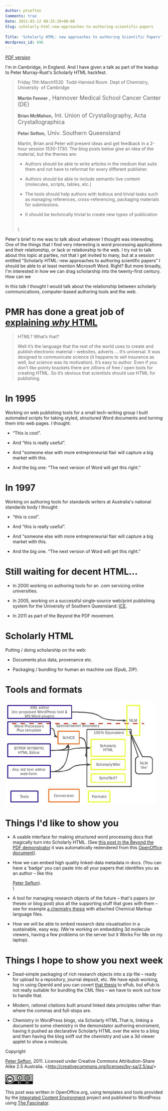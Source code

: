 ```yaml
---
Author: ptsefton
Comments: true
Date: 2011-03-12 08:35:29+00:00
Slug: scholarly-html-new-approaches-to-authoring-scientific-papers

Title: 'Scholarly HTML: new approaches to authoring Scientific Papers'
Wordpress_id: 696
---
```


<div class="tf-content-block">

<div>

<div class="rendition-links">

<span class="pdf-rendition-link">[PDF
version](/wp-content/uploads/2011/03/scholarly-html-talk.pdf.pdf "View the printable version of this page")</span>

</div>

<div class="body">

<div>

I'm in Cambridge, in England. And I have given a talk as part of the
leadup to Peter Murray-Rust's Scholarly HTML hackfest.

> Friday 11th March1530  Todd-Hamied Room  Dept of Chemistry,
> University  of Cambridge
>
> **<span>Martin Fenner</span>** <span style="font-size:13.5pt;"><span
> class="T2">, Hannover Medical School Cancer Center (DE) </span></span>
>
> **<span>Brian McMahon</span>**<span style="font-size:13.5pt;"><span
> class="T2">, Int. Union of Crystallography, Acta
> Crystallographica</span></span>
>
> **<span>Peter Sefton</span>**<span style="font-size:13.5pt;"><span
> class="T2">, Univ. Southern Queensland</span></span>
>
> Martin, Brian and Peter will present ideas and get feedback in a
> 2-hour session 1530-1730. The blog posts below give an idea of the
> material, but the themes are:
>
> -   Authors should be able to write articles in the medium that suits
>     them and not have to reformat for every different publisher.
>
> -   Authors should be able to include semantic live content
>     (molecules, scripts, tables, etc.)
>
> -   The tools should help authors with tedious and trivial tasks such
>     as managing references, cross-referencing, packaging materials for
>     submissions.
>
> -   It should be technically trivial to create new types of
>     publication
>
> \
> \

Peter's brief to me was to talk about whatever I thought was
interesting. One of the things that I find very interesting is word
processing applications and their relationship, or lack or relationship
to the web. I try not to talk about this topic at parties, not that I
get invited to many, but at a session entitled <span
class="spCh spChx201c">“</span>Scholarly HTML: new approaches to
authoring scientific papers<span class="spCh spChx201d">”</span> I
should be able to at least mention Microsoft Word. Right? But more
broadly, I'm interested in how we can drag scholarship into the
twenty-first century. How can we

In this talk I thought I would talk about the relationship between
scholarly communications, computer-based authoring tools and the web.

<div class="slide">

# PMR has done a great job of [explaining *why* HTML](http://blogs.ch.cam.ac.uk/pmr/2011/03/10/scholarly-html-%E2%80%93-what-we-are-hoping-for/)

> HTML? What<span class="spCh spChx2019">’</span>s that?
>
> Well it<span class="spCh spChx2019">’</span>s the language that the
> rest of the world uses to create and publish electronic material <span
> class="spCh spChx2013">–</span> websites, adverts <span
> class="spCh spChx2026">…</span> It<span
> class="spCh spChx2019">’</span>s universal. It was designed to
> communicate science (it happens to sell insurance as well, but science
> was its motivation). It<span class="spCh spChx2019">’</span>s easy to
> author. Even if you don<span class="spCh spChx2019">’</span>t like
> pointy brackets there are zillions of free / open tools for creating
> HTML. So it<span class="spCh spChx2019">’</span>s obvious that
> scientists should use HTML for publishing.

</div>

<div class="slide">

# In 1995

Working on web publishing tools for a small tech-writing group I built
automated scripts for taking styled, structured Word documents and
turning them into web pages. I thought:

-   <span class="spCh spChx201c">“</span>This is cool<span
    class="spCh spChx201d">”</span>.

-   And <span class="spCh spChx201c">“</span>this is really useful<span
    class="spCh spChx201d">”</span>.

-   And <span class="spCh spChx201c">“</span>someone else with more
    entrepreneurial flair will capture a big market with this.

-   And the big one: <span class="spCh spChx201c">“</span>The next
    version of Word will get this right.<span
    class="spCh spChx201d">”</span>

</div>

<div class="slide">

# In 1997

Working on authoring tools for standards writers at Australia's national
standards body I thought:

-   <span class="spCh spChx201c">“</span>this is cool<span
    class="spCh spChx201d">”</span>.

-   And <span class="spCh spChx201c">“</span>this is really useful<span
    class="spCh spChx201d">”</span>.

-   And <span class="spCh spChx201c">“</span>someone else with more
    entrepreneurial flair will capture a big market with this.

-   And the big one. <span class="spCh spChx201c">“</span>The next
    version of Word will get this right.<span
    class="spCh spChx201d">”</span>

</div>

<div class="slide">

# Still waiting for decent HTML...

-   In 2000 working on authoring tools for an .com servicing online
    universities.

-   In 2005, working on a successful single-source web/print publishing
    system for the University of Southern Queensland:
    [ICE](http://ice.usq.edu.au/).

-   In 2011 as part of the Beyond the PDF movement.

</div>

<div class="slide">

# Scholarly HTML

Putting / doing scholarship on the web:

-   Documents plus data, provenance etc.

-   Packaging / bundling for human an machine use (Epub, ZIP).

</div>

<div class="slide">

# Tools and formats

<a name="Object1"><!-- --></a>![Object1](/wp-content/uploads/2011/03/scholarly-html-talk_filesm5b7ee7cb_480x330.jpg.jpg)

</div>

<div class="slide">

# Things I'd like to show you

-   A usable interface for making structured word processing docs that
    magically turn into Scholarly HTML. (See [this post in the Beyond
    the PDF
    demonstrator](http://dev-win.adfi.usq.edu.au/btpdf/default/detail/ae318657c83f9bba628642bb653ef90e/)
    it was automatically redendered from this [OpenOffice
    document](http://dev-win.adfi.usq.edu.au/btpdf/default/download/ae318657c83f9bba628642bb653ef90e/scholarly-html-talk.odt)).

-   How we can embed high quality linked-data metadata in docs. (You can
    have a 'badge' you can paste into all your papers that identifies
    you as an author <span class="spCh spChx2013">–</span> like this

    <span property="http://xmlns.com/foaf/0.1/foaf:name"
    resource="http://trove.nla.gov.au/people/541658">[Peter
    Sefton](http://ontologize.me/?tl_p=http://purl.org/dc/terms/creator&triplink=http://purl.org/triplink/v/0.1&tl_o=http://trove.nla.gov.au/people/541658)</span>).\
    \

-   A tool for managing research objects of the future <span
    class="spCh spChx2013">–</span> that's papers (or theses or blog
    post) plus all the supporting stuff that goes with them <span
    class="spCh spChx2013">–</span> see for example [a chemistry
    thesis](http://dev-win.adfi.usq.edu.au/btpdf/default/workflow/d3f6216f78b9abe536e949b10f8ff434)
    with attached Chemical Markup language files.

-   How we will be able to embed research data visualisation in a
    sustainable, easy way. (We're working on embedding 3d molecule
    viewers, having a few problems on the server but it Works For Me on
    my laptop).

</div>

<div class="slide">

# Things I hope to show you next week

-   Dead-simple packaging of rich research objects into a zip file <span
    class="spCh spChx2013">–</span> ready for upload to a repository,
    journal deposit, etc. We have epub working, log in using OpenId and
    you can covert [that
    thesis](http://dev-win.adfi.usq.edu.au/btpdf/default/workflow/d3f6216f78b9abe536e949b10f8ff434)
    to ePub, but ePub is not really suitable for bundling the CML files
    <span class="spCh spChx2013">–</span> we have to work out how to
    handle that.

-   Modern, rational citations built around linked data principles
    rather than where the commas and full-stops are.

-   Chemistry in WordPress blogs, via Scholarly HTML.That is, linking a
    document to some chemistry in the demonstator authoring enviroment,
    having it pushed as declarative Scholarly HTML over the wire to a
    blog and then having the blog sniff out the chemistry and use a 3d
    viewer applet to show a molecule.

</div>

Copyright

<span property="http://xmlns.com/foaf/0.1/foaf:name"
resource="http://trove.nla.gov.au/people/541658">[Peter
Sefton](http://ontologize.me/?tl_p=http://purl.org/dc/terms/creator&triplink=http://purl.org/triplink/v/0.1&tl_o=http://trove.nla.gov.au/people/541658)</span>,
2011. Licensed under Creative Commons Attribution-Share Alike 2.5
Australia. \<<http://creativecommons.org/licenses/by-sa/2.5/au/>\>\
\
<span class="Default_20_Paragraph_20_Font"><span
style="country:US; language:en;"><span
class="T1"><a name="HTTP:::DBPEDIA.ORG:SNORQL:?QUERY=SELECT+%3FRESOURCE%0D%0AWHERE+{+%0D%0A%3FRESOURCE+%3CHTTP%3A%2F%2FDBPEDIA.ORG%2FONTOLOGY%2FPERSON%2FBIRTHPLACE%3E+%3CHTTP%3A%2F%2FDBPEDIA.ORG%2FRESOURCE%2FSYDNEY%3E+%3B%0D%0A%3CHTTP%3A%2F%2FDBPEDIA.ORG%2FONTOLOGY%2FPERSON%"><!-- --></a>![HTTP://DBPEDIA.ORG/SNORQL/?QUERY=SELECT+%3FRESOURCE%0D%0AWHERE+{+%0D%0A%3FRESOURCE+%3CHTTP%3A%2F%2FDBPEDIA.ORG%2FONTOLOGY%2FPERSON%2FBIRTHPLACE%3E+%3CHTTP%3A%2F%2FDBPEDIA.ORG%2FRESOURCE%2FSYDNEY%3E+%3B%0D%0A%3CHTTP%3A%2F%2FDBPEDIA.ORG%2FONTOLOGY%2FPERSON%](/wp-content/uploads/2011/03/scholarly-html-talk_filesm40ca94ba.png.png)</span></span></span>

This post was written in OpenOffice.org, using templates and tools
provided by the [Integrated Content Environment](http://ice.usq.edu.au/)
project and published to WordPress using [The
Fascinator](http://fascinator.usq.edu.au/desktop/desktop.htm).

</div>

</div>

</div>

</div>
